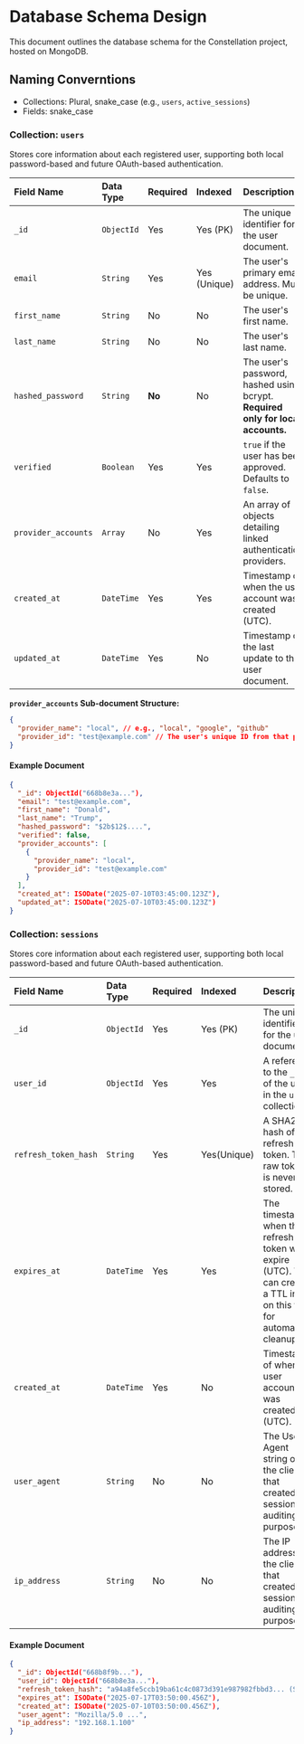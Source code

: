 # Database Schema Design

This document outlines the database schema for the Constellation project, hosted on MongoDB.

## Naming Converntions

- Collections: Plural, snake_case (e.g., `users`, `active_sessions`)
- Fields: snake_case

### Collection: `users`

Stores core information about each registered user, supporting both local password-based and future OAuth-based authentication.

| Field Name | Data Type | Required | Indexed | Description |
| :--- | :--- | :--- | :--- | :--- |
| `_id` | `ObjectId` | Yes | Yes (PK) | The unique identifier for the user document. |
| `email` | `String` | Yes | Yes (Unique) | The user's primary email address. Must be unique. |
| `first_name` | `String` | No | No | The user's first name. |
| `last_name` | `String` | No | No | The user's last name. |
| `hashed_password` | `String` | **No** | No | The user's password, hashed using bcrypt. **Required only for local accounts.** |
| `verified` | `Boolean` | Yes | Yes | `true` if the user has been approved. Defaults to `false`. |
| `provider_accounts`| `Array` | No | Yes | An array of objects detailing linked authentication providers. |
| `created_at` | `DateTime` | Yes | Yes | Timestamp of when the user account was created (UTC). |
| `updated_at` | `DateTime` | Yes | No | Timestamp of the last update to the user document. |

**`provider_accounts` Sub-document Structure:**

```json
{
  "provider_name": "local", // e.g., "local", "google", "github"
  "provider_id": "test@example.com" // The user's unique ID from that provider
}
```

#### Example Document

```json
{
  "_id": ObjectId("668b8e3a..."),
  "email": "test@example.com",
  "first_name": "Donald",
  "last_name": "Trump",
  "hashed_password": "$2b$12$....",
  "verified": false,
  "provider_accounts": [
    {
      "provider_name": "local",
      "provider_id": "test@example.com"
    }
  ],
  "created_at": ISODate("2025-07-10T03:45:00.123Z"),
  "updated_at": ISODate("2025-07-10T03:45:00.123Z")
}
```

### Collection: `sessions`

Stores core information about each registered user, supporting both local password-based and future OAuth-based authentication.

| Field Name | Data Type | Required | Indexed | Description |
| :--- | :--- | :--- | :--- | :--- |
| `_id` | `ObjectId` | Yes | Yes (PK) | The unique identifier for the user document. |
| `user_id` | `ObjectId` | Yes | Yes | A reference to the `_id` of the user in the `users` collection |
| `refresh_token_hash` | `String` | Yes | Yes(Unique) | A SHA256 hash of the refresh token. The raw token is never stored. |
| `expires_at` | `DateTime` | Yes | Yes | The timestamp when this refresh token will expire (UTC). We can create a TTL index on this field for automatic cleanup. |
| `created_at` | `DateTime` | Yes | No | Timestamp of when the user account was created (UTC). |
| `user_agent` | `String` | No | No | The User-Agent string of the client that created the session, for auditing purposes. |
| `ip_address` | `String` | No | No | The IP address of the client that created the session, for auditing purposes. |

#### Example Document

```json
{
  "_id": ObjectId("668b8f9b..."),
  "user_id": ObjectId("668b8e3a..."),
  "refresh_token_hash": "a94a8fe5ccb19ba61c4c0873d391e987982fbbd3... (SHA256 hash)",
  "expires_at": ISODate("2025-07-17T03:50:00.456Z"),
  "created_at": ISODate("2025-07-10T03:50:00.456Z"),
  "user_agent": "Mozilla/5.0 ...",
  "ip_address": "192.168.1.100"
}
```
